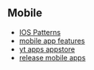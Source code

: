## Mobile 
* [IOS Patterns](https://developer.apple.com/design/human-interface-guidelines/)
* [mobile app features](https://attractgroup.com/blog/most-comprehensive-list-of-mobile-app-features-while-developing-a-mobile-application/)
* [yt apps appstore](https://www.youtube.com/watch?v=Ormjb-BX1sw&list=PLmMyXRtEtJEaMk5au5y8p8avI5kJuQPHS&index=1&pp=gAQBiAQB)
* [release mobile apps](https://www.youtube.com/watch?v=RIX4ufelA58&list=PLmMyXRtEtJEb0qXMQIZEvGmTDqDLuxkCA&index=13&pp=gAQBiAQB)

